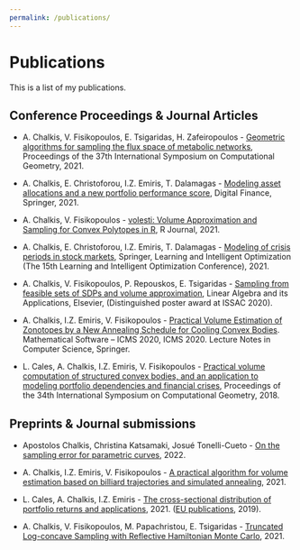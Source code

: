 ```yaml
---
permalink: /publications/
---
```


# Publications

This is a list of my publications.



## Conference Proceedings & Journal Articles

- A. Chalkis, V. Fisikopoulos, E. Tsigaridas, H. Zafeiropoulos - <A href="https://drops.dagstuhl.de/opus/volltexte/2021/13820/">Geometric algorithms for sampling the flux space of metabolic networks</A>, Proceedings of the 37th International Symposium on Computational Geometry, 2021.
- A. Chalkis, E. Christoforou, I.Z. Emiris, T. Dalamagas - [Modeling asset allocations and a new portfolio performance score](https://link.springer.com/article/10.1007/s42521-021-00040-8), Digital Finance, Springer, 2021.

- A. Chalkis, V. Fisikopoulos - <A href="https://journal.r-project.org/archive/2021/RJ-2021-077/index.html">volesti: Volume Approximation and Sampling for Convex Polytopes in R</A>, R Journal, 2021.

- A. Chalkis, E. Christoforou, I.Z. Emiris, T. Dalamagas - [Modeling of crisis periods in stock markets](https://arxiv.org/abs/2103.13294), Springer,  Learning and Intelligent Optimization (The 15th Learning and Intelligent Optimization Conference), 2021.

- A. Chalkis, V. Fisikopoulos, P. Repouskos, E. Tsigaridas - <A href="https://hal.inria.fr/hal-02572792">Sampling from feasible sets of SDPs and volume approximation</A>, Linear Algebra and its Applications, Elsevier, (Distinguished poster award at ISSAC 2020).

- A. Chalkis, I.Z. Emiris, V. Fisikopoulos - <A href="https://link.springer.com/chapter/10.1007/978-3-030-52200-1_21">Practical Volume Estimation of Zonotopes by a New Annealing Schedule for Cooling Convex Bodies</A>. Mathematical Software – ICMS 2020, ICMS 2020. Lecture Notes in Computer Science, Springer.
  
- L. Cales, A. Chalkis, I.Z. Emiris, V. Fisikopoulos - <A href="https://drops.dagstuhl.de/opus/volltexte/2018/8732">Practical volume computation of structured convex bodies, and an application to modeling portfolio dependencies and financial crises</A>,
  Proceedings of the 34th International Symposium on Computational Geometry, 2018.

  

## Preprints & Journal submissions

- Apostolos Chalkis, Christina Katsamaki, Josué Tonelli-Cueto - [On the sampling error for parametric curves](https://arxiv.org/abs/2203.02832), 2022.

- A. Chalkis, I.Z. Emiris, V. Fisikopoulos - <A href="https://arxiv.org/abs/1905.05494">A practical algorithm for volume estimation based on billiard trajectories and simulated annealing</A>, 2021.
- L. Cales, A. Chalkis, I.Z. Emiris - [The cross-sectional distribution of portfolio returns and applications](https://arxiv.org/abs/2105.06573), 2021. ([EU publications](https://op.europa.eu/en/publication-detail/-/publication/a73b5ff1-7786-11e9-9f05-01aa75ed71a1/language-en), 2019).
- A. Chalkis, V. Fisikopoulos, M. Papachristou, E. Tsigaridas - [Truncated Log-concave Sampling with Reflective Hamiltonian Monte Carlo](https://arxiv.org/abs/2102.13068), 2021.

